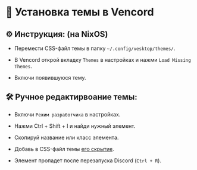 # 🔧 Установка темы в Vencord

## ⚙️ Инструкция: (на NixOS)

- Перемести CSS-файл темы в папку `~/.config/vesktop/themes/`.

- В Vencord открой вкладку `Themes` в настройках и нажми `Load Missing Themes`.

- Включи появившуюся тему.

## 🛠 Ручное редактирвоание темы:

- Включи `Режим разработчика` в настройках.

- Нажми Ctrl + Shift + I и найди нужный элемент.

- Скопируй название или класс элемента.

- Добавь в CSS-файл темы [его скрытие](https://github.com/driversline/vesktop/blob/main/template/default.css).

- Элемент пропадет после перезапуска Discord (`Ctrl + R`).
